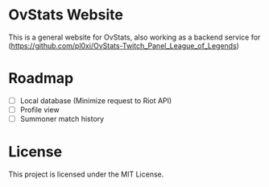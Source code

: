 # OvStats Website
This is a general website for OvStats, also working as a backend service for (https://github.com/pl0xi/OvStats-Twitch_Panel_League_of_Legends)

# Roadmap
- [ ] Local database (Minimize request to Riot API)
- [ ] Profile view 
- [ ] Summoner match history

# License
This project is licensed under the MIT License.
